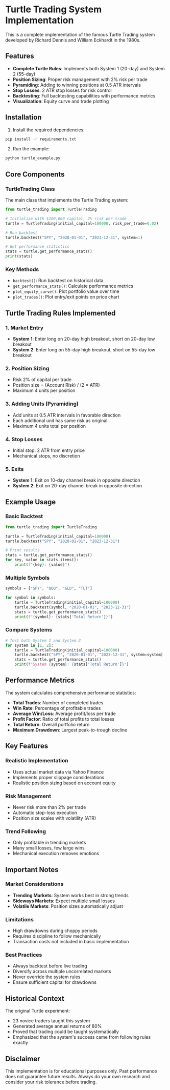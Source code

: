 # Turtle Trading System Implementation

This is a complete implementation of the famous Turtle Trading system developed by Richard Dennis and William Eckhardt in the 1980s.

## Features

- **Complete Turtle Rules**: Implements both System 1 (20-day) and System 2 (55-day)
- **Position Sizing**: Proper risk management with 2% risk per trade
- **Pyramiding**: Adding to winning positions at 0.5 ATR intervals
- **Stop Losses**: 2 ATR stop losses for risk control
- **Backtesting**: Full backtesting capabilities with performance metrics
- **Visualization**: Equity curve and trade plotting

## Installation

1. Install the required dependencies:
```bash
pip install -r requirements.txt
```

2. Run the example:
```bash
python turtle_example.py
```

## Core Components

### TurtleTrading Class

The main class that implements the Turtle Trading system:

```python
from turtle_trading import TurtleTrading

# Initialize with $100,000 capital, 2% risk per trade
turtle = TurtleTrading(initial_capital=100000, risk_per_trade=0.02)

# Run backtest
turtle.backtest("SPY", "2020-01-01", "2023-12-31", system=1)

# Get performance statistics
stats = turtle.get_performance_stats()
print(stats)
```

### Key Methods

- `backtest()`: Run backtest on historical data
- `get_performance_stats()`: Calculate performance metrics
- `plot_equity_curve()`: Plot portfolio value over time
- `plot_trades()`: Plot entry/exit points on price chart

## Turtle Trading Rules Implemented

### 1. **Market Entry**
- **System 1**: Enter long on 20-day high breakout, short on 20-day low breakout
- **System 2**: Enter long on 55-day high breakout, short on 55-day low breakout

### 2. **Position Sizing**
- Risk 2% of capital per trade
- Position size = (Account Risk) / (2 × ATR)
- Maximum 4 units per position

### 3. **Adding Units (Pyramiding)**
- Add units at 0.5 ATR intervals in favorable direction
- Each additional unit has same risk as original
- Maximum 4 units total per position

### 4. **Stop Losses**
- Initial stop: 2 ATR from entry price
- Mechanical stops, no discretion

### 5. **Exits**
- **System 1**: Exit on 10-day channel break in opposite direction
- **System 2**: Exit on 20-day channel break in opposite direction

## Example Usage

### Basic Backtest
```python
from turtle_trading import TurtleTrading

turtle = TurtleTrading(initial_capital=100000)
turtle.backtest("SPY", "2020-01-01", "2023-12-31")

# Print results
stats = turtle.get_performance_stats()
for key, value in stats.items():
    print(f"{key}: {value}")
```

### Multiple Symbols
```python
symbols = ["SPY", "QQQ", "GLD", "TLT"]

for symbol in symbols:
    turtle = TurtleTrading(initial_capital=100000)
    turtle.backtest(symbol, "2020-01-01", "2023-12-31")
    stats = turtle.get_performance_stats()
    print(f"{symbol}: {stats['Total Return']}")
```

### Compare Systems
```python
# Test both System 1 and System 2
for system in [1, 2]:
    turtle = TurtleTrading(initial_capital=100000)
    turtle.backtest("SPY", "2020-01-01", "2023-12-31", system=system)
    stats = turtle.get_performance_stats()
    print(f"System {system}: {stats['Total Return']}")
```

## Performance Metrics

The system calculates comprehensive performance statistics:

- **Total Trades**: Number of completed trades
- **Win Rate**: Percentage of profitable trades
- **Average Win/Loss**: Average profit/loss per trade
- **Profit Factor**: Ratio of total profits to total losses
- **Total Return**: Overall portfolio return
- **Maximum Drawdown**: Largest peak-to-trough decline

## Key Features

### Realistic Implementation
- Uses actual market data via Yahoo Finance
- Implements proper slippage considerations
- Realistic position sizing based on account equity

### Risk Management
- Never risk more than 2% per trade
- Automatic stop-loss execution
- Position size scales with volatility (ATR)

### Trend Following
- Only profitable in trending markets
- Many small losses, few large wins
- Mechanical execution removes emotions

## Important Notes

### Market Considerations
- **Trending Markets**: System works best in strong trends
- **Sideways Markets**: Expect multiple small losses
- **Volatile Markets**: Position sizes automatically adjust

### Limitations
- High drawdowns during choppy periods
- Requires discipline to follow mechanically
- Transaction costs not included in basic implementation

### Best Practices
- Always backtest before live trading
- Diversify across multiple uncorrelated markets
- Never override the system rules
- Ensure sufficient capital for drawdowns

## Historical Context

The original Turtle experiment:
- 23 novice traders taught this system
- Generated average annual returns of 80%
- Proved that trading could be taught systematically
- Emphasized that the system's success came from following rules exactly

## Disclaimer

This implementation is for educational purposes only. Past performance does not guarantee future results. Always do your own research and consider your risk tolerance before trading.

